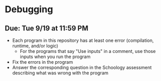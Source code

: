 # Debugging

## Due: Tue 9/19 at 11:59 PM

- Each program in this repository has at least one error (compilation, runtime, and/or logic)
  - For the programs that say "Use inputs" in a comment, use those inputs when you run the program
- Fix the errors in the program
- Answer the corresponding question in the Schoology assessment describing what was wrong with the program

